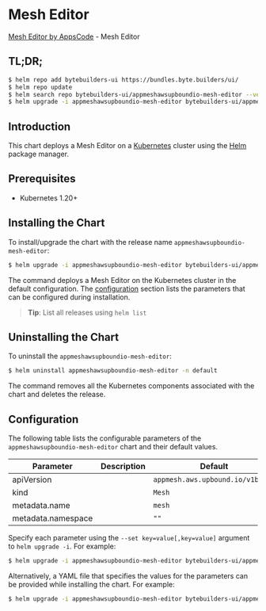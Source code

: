 # Mesh Editor

[Mesh Editor by AppsCode](https://byte.builders) - Mesh Editor

## TL;DR;

```bash
$ helm repo add bytebuilders-ui https://bundles.byte.builders/ui/
$ helm repo update
$ helm search repo bytebuilders-ui/appmeshawsupboundio-mesh-editor --version=v0.4.18
$ helm upgrade -i appmeshawsupboundio-mesh-editor bytebuilders-ui/appmeshawsupboundio-mesh-editor -n default --create-namespace --version=v0.4.18
```

## Introduction

This chart deploys a Mesh Editor on a [Kubernetes](http://kubernetes.io) cluster using the [Helm](https://helm.sh) package manager.

## Prerequisites

- Kubernetes 1.20+

## Installing the Chart

To install/upgrade the chart with the release name `appmeshawsupboundio-mesh-editor`:

```bash
$ helm upgrade -i appmeshawsupboundio-mesh-editor bytebuilders-ui/appmeshawsupboundio-mesh-editor -n default --create-namespace --version=v0.4.18
```

The command deploys a Mesh Editor on the Kubernetes cluster in the default configuration. The [configuration](#configuration) section lists the parameters that can be configured during installation.

> **Tip**: List all releases using `helm list`

## Uninstalling the Chart

To uninstall the `appmeshawsupboundio-mesh-editor`:

```bash
$ helm uninstall appmeshawsupboundio-mesh-editor -n default
```

The command removes all the Kubernetes components associated with the chart and deletes the release.

## Configuration

The following table lists the configurable parameters of the `appmeshawsupboundio-mesh-editor` chart and their default values.

|     Parameter      | Description |                   Default                   |
|--------------------|-------------|---------------------------------------------|
| apiVersion         |             | <code>appmesh.aws.upbound.io/v1beta1</code> |
| kind               |             | <code>Mesh</code>                           |
| metadata.name      |             | <code>mesh</code>                           |
| metadata.namespace |             | <code>""</code>                             |


Specify each parameter using the `--set key=value[,key=value]` argument to `helm upgrade -i`. For example:

```bash
$ helm upgrade -i appmeshawsupboundio-mesh-editor bytebuilders-ui/appmeshawsupboundio-mesh-editor -n default --create-namespace --version=v0.4.18 --set apiVersion=appmesh.aws.upbound.io/v1beta1
```

Alternatively, a YAML file that specifies the values for the parameters can be provided while
installing the chart. For example:

```bash
$ helm upgrade -i appmeshawsupboundio-mesh-editor bytebuilders-ui/appmeshawsupboundio-mesh-editor -n default --create-namespace --version=v0.4.18 --values values.yaml
```
